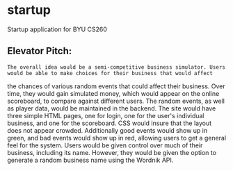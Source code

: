 # startup
Startup application for BYU CS260

## Elevator Pitch:
    The overall idea would be a semi-competitive business simulator. Users would be able to make choices for their business that would affect 
  the chances of various random events that could affect their business. Over time, they would gain simulated money, which would appear on the 
  online scoreboard, to compare against different users. The random events, as well as player data, would be maintained in the backend. The site 
  would have three simple HTML pages, one for login, one for the user's individual business, and one for the scoreboard. CSS would insure that 
  the layout does not appear crowded. Additionally good events would show up in green, and bad events would show up in red, allowing users to get 
  a general feel for the system. Users would be given control over much of their business, including its name. However, they would be given the 
  option to generate a random business name using the Wordnik API. 
